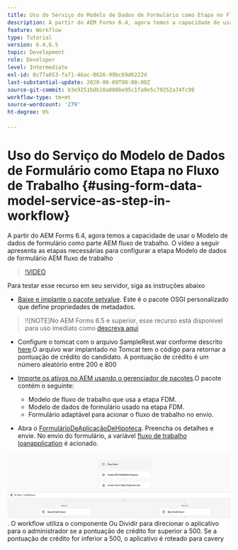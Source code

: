 ```yaml
---
title: Uso do Serviço do Modelo de Dados de Formulário como Etapa no Fluxo de Trabalho
description: A partir do AEM Forms 6.4, agora temos a capacidade de usar o Modelo de dados de formulário como parte AEM fluxo de trabalho. O vídeo a seguir apresenta as etapas necessárias para configurar a etapa Modelo de dados de formulário AEM fluxo de trabalho.
feature: Workflow
type: Tutorial
version: 6.4,6.5
topic: Development
role: Developer
level: Intermediate
exl-id: 0c77a853-fa71-46ac-8626-99bc69d6222d
last-substantial-update: 2020-06-09T00:00:00Z
source-git-commit: b3e9251bdb18a008be95c1fa9e5c79252a74fc98
workflow-type: tm+mt
source-wordcount: '279'
ht-degree: 0%

---
```


# Uso do Serviço do Modelo de Dados de Formulário como Etapa no Fluxo de Trabalho {#using-form-data-model-service-as-step-in-workflow}

A partir do AEM Forms 6.4, agora temos a capacidade de usar o Modelo de dados de formulário como parte AEM fluxo de trabalho. O vídeo a seguir apresenta as etapas necessárias para configurar a etapa Modelo de dados de formulário AEM fluxo de trabalho


>[!VIDEO](https://video.tv.adobe.com/v/21719?quality=12&learn=on)

Para testar esse recurso em seu servidor, siga as instruções abaixo
* [Baixe e implante o pacote setvalue](/help/forms/assets/common-osgi-bundles/SetValueApp.core-1.0-SNAPSHOT.jar). Este é o pacote OSGI personalizado que define propriedades de metadados.
>!![NOTE]No AEM Forms 6.5 e superior, esse recurso está disponível para uso imediato como [descreva aqui](form-data-model-service-as-step-in-aem65-workflow-video-use.md)

* Configure o tomcat com o arquivo SampleRest.war conforme descrito [here](https://experienceleague.adobe.com/docs/experience-manager-learn/forms/ic-print-channel-tutorial/introduction.html).O arquivo war implantado no Tomcat tem o código para retornar a pontuação de crédito do candidato. A pontuação de crédito é um número aleatório entre 200 e 800

* [Importe os ativos no AEM usando o gerenciador de pacotes](assets/invoke-fdm-as-service-step.zip).O pacote contém o seguinte:

   * Modelo de fluxo de trabalho que usa a etapa FDM.
   * Modelo de dados de formulário usado na etapa FDM.
   * Formulário adaptável para acionar o fluxo de trabalho no envio.
* Abra o [FormulárioDeAplicaçãoDeHipoteca](http://localhost:4502/content/dam/formsanddocuments/loanapplication/jcr:content?wcmmode=disabled). Preencha os detalhes e envie. No envio do formulário, a variável [fluxo de trabalho loanapplication](http://http://localhost:4502/editor.html/conf/global/settings/workflow/models/LoanApplication2.html) é acionado.

![ fluxo de trabalho ](assets/fdm-as-service-step-workflow.PNG).
O workflow utiliza o componente Ou Dividir para direcionar o aplicativo para o administrador se a pontuação de crédito for superior a 500. Se a pontuação de crédito for inferior a 500, o aplicativo é roteado para cavery
